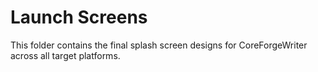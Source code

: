 # Launch Screens

This folder contains the final splash screen designs for CoreForgeWriter across all target platforms.

